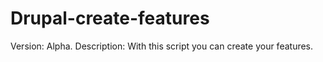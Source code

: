 Drupal-create-features
======================
Version: Alpha.
Description: With this script you can create your features.
